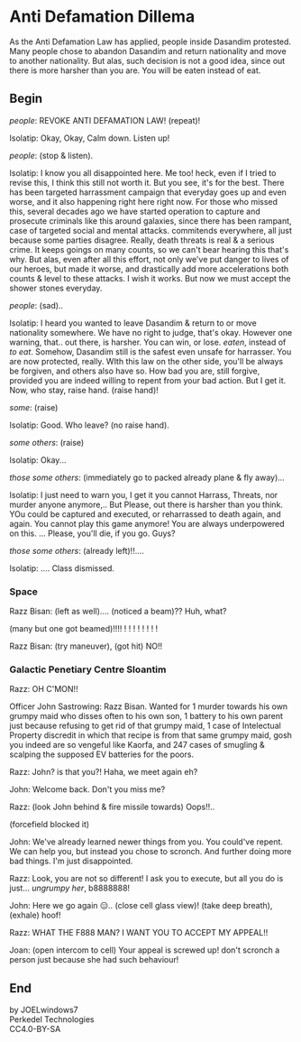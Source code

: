 # Anti Defamation Dillema

As the Anti Defamation Law has applied, people inside Dasandim protested. Many people chose to abandon Dasandim and return nationality and move to another nationality. But alas, such decision is not a good idea, since out there is more harsher than you are. You will be eaten instead of eat.

## Begin

*people*: REVOKE ANTI DEFAMATION LAW! (repeat)!

Isolatip: Okay, Okay, Calm down. Listen up!

*people*: (stop & listen).

Isolatip: I know you all disappointed here. Me too! heck, even if I tried to revise this, I think this still not worth it. But you see, it's for the best. There has been targeted harrassment campaign that everyday goes up and even worse, and it also happening right here right now. For those who missed this, several decades ago we have started operation to capture and prosecute criminals like this around galaxies, since there has been rampant, case of targeted social and mental attacks. commitends everywhere, all just because some parties disagree. Really, death threats is real & a serious crime. It keeps goings on many counts, so we can't bear hearing this that's why. But alas, even after all this effort, not only we've put danger to lives of our heroes, but made it worse, and drastically add more accelerations both counts & level to these attacks. I wish it works. But now we must accept the shower stones everyday.

*people*: (sad)..

Isolatip: I heard you wanted to leave Dasandim & return to or move nationality somewhere. We have no right to judge, that's okay. However one warning, that.. out there, is harsher. You can win, or lose. *eaten*, instead of *to eat*. Somehow, Dasandim still is the safest even unsafe for harrasser. You are now protected, really. WIth this law on the other side, you'll be always be forgiven, and others also have so. How bad you are, still forgive, provided you are indeed willing to repent from your bad action. But I get it. Now, who stay, raise hand. (raise hand)!

*some*: (raise)

Isolatip: Good. Who leave? (no raise hand).

*some others*: (raise)

Isolatip: Okay...

*those some others*: (immediately go to packed already plane & fly away)...

Isolatip: I just need to warn you, I get it you cannot Harrass, Threats, nor murder anyone anymore,.. But Please, out there is harsher than you think. YOu could be captured and executed, or reharrassed to death again, and again. You cannot play this game anymore! You are always underpowered on this. ... Please, you'll die, if you go. Guys?

*those some others*: (already left)!!....

Isolatip: .... Class dismissed.

### Space

Razz Bisan: (left as well).... (noticed a beam)?? Huh, what?

(many but one got beamed)!!!! ! ! ! ! ! ! ! !

Razz Bisan: (try maneuver), (got hit) NO!!

### Galactic Penetiary Centre Sloantim

Razz: OH C'MON!!

Officer John Sastrowing: Razz Bisan. Wanted for 1 murder towards his own grumpy maid who disses often to his own son, 1 battery to his own parent just because refusing to get rid of that grumpy maid, 1 case of Intelectual Property discredit in which that recipe is from that same grumpy maid, gosh you indeed are so vengeful like Kaorfa, and 247 cases of smugling & scalping the supposed EV batteries for the poors.

Razz: John? is that you?! Haha, we meet again eh?

John: Welcome back. Don't you miss me?

Razz: (look John behind & fire missile towards) Oops!!..

(forcefield blocked it)

John: We've already learned newer things from you. You could've repent. We can help you, but instead you chose to scronch. And further doing more bad things. I'm just disappointed.

Razz: Look, you are not so different! I ask you to execute, but all you do is just... *ungrumpy her*, b8888888!

John: Here we go again 😑.. (close cell glass view)! (take deep breath), (exhale) hoof!

Razz: WHAT THE F888 MAN? I WANT YOU TO ACCEPT MY APPEAL!!

Joan: (open intercom to cell) Your appeal is screwed up! don't scronch a person just because she had such behaviour!

## End

by JOELwindows7  
Perkedel Technologies  
CC4.0-BY-SA

